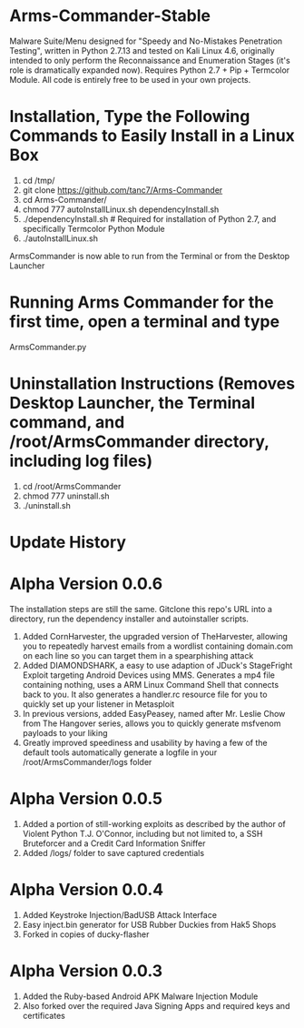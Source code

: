 # Arms-Commander-Stable
Malware Suite/Menu designed for "Speedy and No-Mistakes Penetration Testing", written in Python 2.7.13 and tested on Kali Linux 4.6, originally intended to only perform the Reconnaissance and Enumeration Stages (it's role is dramatically expanded now). Requires Python 2.7 + Pip + Termcolor Module. All code is entirely free to be used in your own projects. 

# Installation, Type the Following Commands to Easily Install in a Linux Box
1. cd /tmp/
2. git clone https://github.com/tanc7/Arms-Commander
3. cd Arms-Commander/
4. chmod 777 autoInstallLinux.sh dependencyInstall.sh
5. ./dependencyInstall.sh # Required for installation of Python 2.7, and specifically Termcolor Python Module
6. ./autoInstallLinux.sh

ArmsCommander is now able to run from the Terminal or from the Desktop Launcher

# Running Arms Commander for the first time, open a terminal and type
ArmsCommander.py

# Uninstallation Instructions (Removes Desktop Launcher, the Terminal command, and /root/ArmsCommander directory, including log files)
1. cd /root/ArmsCommander
2. chmod 777 uninstall.sh
3. ./uninstall.sh

# Update History

# Alpha Version 0.0.6

The installation steps are still the same. Gitclone this repo's URL into a directory, run the dependency installer and autoinstaller scripts.

1. Added CornHarvester, the upgraded version of TheHarvester, allowing you to repeatedly harvest emails from a wordlist containing domain.com on each line so you can target them in a spearphishing attack
2. Added DIAMONDSHARK, a easy to use adaption of JDuck's StageFright Exploit targeting Android Devices using MMS. Generates a mp4 file containing nothing, uses a ARM Linux Command Shell that connects back to you. It also generates a handler.rc resource file for you to quickly set up your listener in Metasploit
3. In previous versions, added EasyPeasey, named after Mr. Leslie Chow from The Hangover series, allows you to quickly generate msfvenom payloads to your liking
4. Greatly improved speediness and usability by having a few of the default tools automatically generate a logfile in your /root/ArmsCommander/logs folder

# Alpha Version 0.0.5

1. Added a portion of still-working exploits as described by the author of Violent Python T.J. O'Connor, including but not limited to, a SSH Bruteforcer and a Credit Card Information Sniffer
2. Added /logs/ folder to save captured credentials

# Alpha Version 0.0.4

1. Added Keystroke Injection/BadUSB Attack Interface
2. Easy inject.bin generator for USB Rubber Duckies from Hak5 Shops
3. Forked in copies of ducky-flasher

# Alpha Version 0.0.3
1. Added the Ruby-based Android APK Malware Injection Module
2. Also forked over the required Java Signing Apps and required keys and certificates
